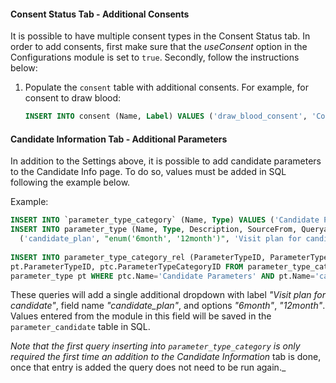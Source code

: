 #### Consent Status Tab - Additional Consents
 
It is possible to have multiple consent types in the Consent Status tab. 
In order to add consents, first make sure that the _useConsent_ option in the Configurations module is set 
to `true`. Secondly, follow the instructions below:
 
1. Populate the `consent` table with additional consents. For example, 
for consent to draw blood:

    ```sql
    INSERT INTO consent (Name, Label) VALUES ('draw_blood_consent', 'Consent to Draw Blood');
    ```

#### Candidate Information Tab - Additional Parameters
 
In addition to the Settings above, it is possible to add candidate parameters 
to the Candidate Info page. To do so, values must be added in SQL following the 
example below.

Example:

```sql
INSERT INTO `parameter_type_category` (Name, Type) VALUES ('Candidate Parameters','Metavars');
INSERT INTO parameter_type (Name, Type, Description, SourceFrom, Queryable) VALUES 
  ('candidate_plan', "enum('6month', '12month')", 'Visit plan for candidate', 'parameter_candidate', 1);
      
INSERT INTO parameter_type_category_rel (ParameterTypeID, ParameterTypeCategoryID) SELECT 
pt.ParameterTypeID, ptc.ParameterTypeCategoryID FROM parameter_type_category ptc, 
parameter_type pt WHERE ptc.Name='Candidate Parameters' AND pt.Name='candidate_plan';
```

These queries will add a single additional dropdown with label _"Visit plan for candidate"_, 
field name _"candidate_plan"_, and options _"6month"_, _"12month"_. 
Values entered from the module in this field will be saved in the `parameter_candidate` 
table in SQL. 

_Note that the first query inserting into `parameter_type_category` is only required 
the first time an addition to the Candidate Information_ tab is done, once that entry 
is added the query does not need to be run again._
